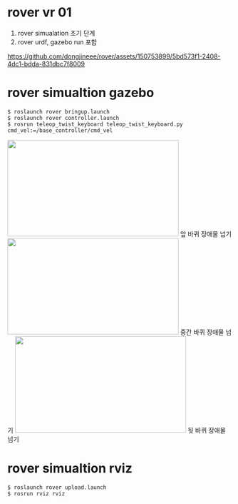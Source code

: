 # rover vr 01
1. rover simualation 초기 단계
2. rover urdf, gazebo run 포함

https://github.com/dongjineee/rover/assets/150753899/5bd573f1-2408-4dc1-bdda-831dbc7f8009

# rover simualtion gazebo 
    $ roslaunch rover bringup.launch
    $ roslaunch rover controller.launch
    $ rosrun teleop_twist_keyboard teleop_twist_keyboard.py cmd_vel:=/base_controller/cmd_vel
<img src="https://github.com/dongjineee/rover/assets/150753899/e7e27682-6da2-4e68-a7bf-0bbe29d424c1" width="384" height="216"/>
앞 바퀴 장애물 넘기 


<img src="https://github.com/dongjineee/rover/assets/150753899/5bd573f1-2408-4dc1-bdda-831dbc7f8009" width="384" height="216"/>
중간 바퀴 장애물 넘기


<img src="https://github.com/dongjineee/rover/assets/150753899/49c7ff94-2350-4871-8276-b43929eb93c5" width="384" height="216"/>
뒷 바퀴 장애물 넘기

    
# rover simualtion rviz 
    $ roslaunch rover upload.launch
    $ rosrun rviz rviz



